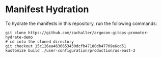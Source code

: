 # Manifest Hydration

To hydrate the manifests in this repository, run the following commands:

```shell
git clone https://github.com/zachaller/argocon-gitops-promoter-hydrate-demo
# cd into the cloned directory
git checkout 15c126ea4636653430dcfb47180db47709e6cd51
kustomize build ./user-configuration/production/us-east-2
```
